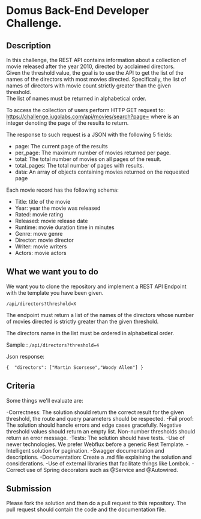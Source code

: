 # Domus Back-End Developer Challenge.

## Description 

In this challenge, the REST API contains information about a collection of movie released after the year 2010, directed by acclaimed directors.  
Given the threshold value, the goal is to use the API to get the list of the names of the directors with most movies directed. Specifically, the list of names of directors with movie count strictly greater than the given threshold.   
The list of names must be returned in alphabetical order.

To access the collection of users perform HTTP GET request to:
https://challenge.iugolabs.com/api/movies/search?page=<pageNumber>
where <pageNumber> is an integer denoting the page of the results to return.

The response to such request is a JSON with the following 5 fields:

- page: The current page of the results
- per_page: The maximum number of movies returned per page.
- total: The total number of movies on all pages of the result.
- total_pages: The total number of pages with results.
- data: An array of objects containing movies returned on the requested page

Each movie record has the following schema:
- Title: title of the movie
- Year: year the movie was released
- Rated: movie rating
- Released: movie release date
- Runtime: movie duration time in minutes
- Genre: move genre
- Director: movie director
- Writer: movie writers
- Actors: movie actors  

##  What we want you to do

We want you to clone the repository and implement a REST API Endpoint with the template you have been given.

```
/api/directors?threshold=X
```

The endpoint must return a list of the names of the directors whose number of movies directed is strictly greater than the given threshold.

The directors name in the list must be ordered in alphabetical order.


Sample : `/api/directors?threshold=4`

Json response:
```
{  "directors": ["Martin Scorsese","Woody Allen"] }
```

## Criteria

Some things we'll evaluate are:

-Correctness: The solution should return the correct result for the given threshold, the route and query parameters should be respected.
-Fail proof: The solution should handle errors and edge cases gracefully. Negative threshold values should return an empty list. Non-number thresholds should return an error message.
-Tests: The solution should have tests.
-Use of newer technologies. We prefer Webflux before a generic Rest Template.
-Intelligent solution for pagination.
-Swagger documentation and descriptions.
-Documentation: Create a .md file explaining the solution and considerations.
-Use of external libraries that facilitate things like Lombok.
-Correct use of Spring decorators such as @Service and @Autowired.

## Submission

Please fork the solution and then do a pull request to this repository. The pull request should contain the code and the documentation file.